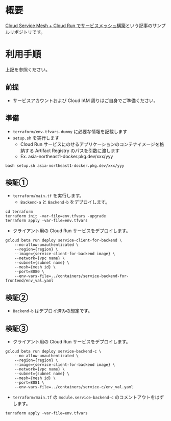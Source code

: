 # 概要
[Cloud Service Mesh + Cloud Run でサービスメッシュ構築](https://zenn.dev/t_hayashi/articles/e6d51f3a4c95f3)という記事のサンプルリポジトリです。

# 利用手順
上記を参照ください。

## 前提
* サービスアカウントおよび Cloud IAM 周りはご自身でご準備ください。

## 準備
* `terraform/env.tfvars.dummy` に必要な情報を記載します
* `setup.sh` を実行します
  * Cloud Run サービスにのせるアプリケーションのコンテナイメージを格納する Artifact Registry のパスを引数に渡します
  * Ex. asia-northeast1-docker.pkg.dev/xxx/yyy

```bash:terraform
bash setup.sh asia-northeast1-docker.pkg.dev/xxx/yyy
```

## 検証① 
* `terraform/main.tf` を実行します。
  * `Backend-a` と `Backend-b` をデプロイします。

```bash:Terminal
cd terraform
terraform init -var-file=env.tfvars -upgrade
terraform apply -var-file=env.tfvars
```

* クライアント用の Cloud Run サービスをデプロイします。

```bash:Terminal
gcloud beta run deploy service-client-for-backend \
    --no-allow-unauthenticated \
    --region={region} \
    --image={service-client-for-backend image} \
    --network={vpc name} \
    --subnet={subnet name} \
    --mesh={mesh id} \
    --port=8080 \
    --env-vars-file=../containers/service-backend-for-frontend/env_val.yaml
```

## 検証②
* `Backend-b` はデプロイ済みの想定です。

## 検証③
* クライアント用の Cloud Run サービスをデプロイします。

```bash:Terminal
gcloud beta run deploy service-backend-c \
    --no-allow-unauthenticated \
    --region={region} \
    --image={service-client-for-backend image} \
    --network={vpc name} \
    --subnet={subnet name} \
    --mesh={mesh id} \
    --port=8081 \
    --env-vars-file=../containers/service-c/env_val.yaml
```

* `terraform/main.tf` の `module.service-backend-c` のコメントアウトをはずします。

```bash:Terminal
terraform apply -var-file=env.tfvars
```
